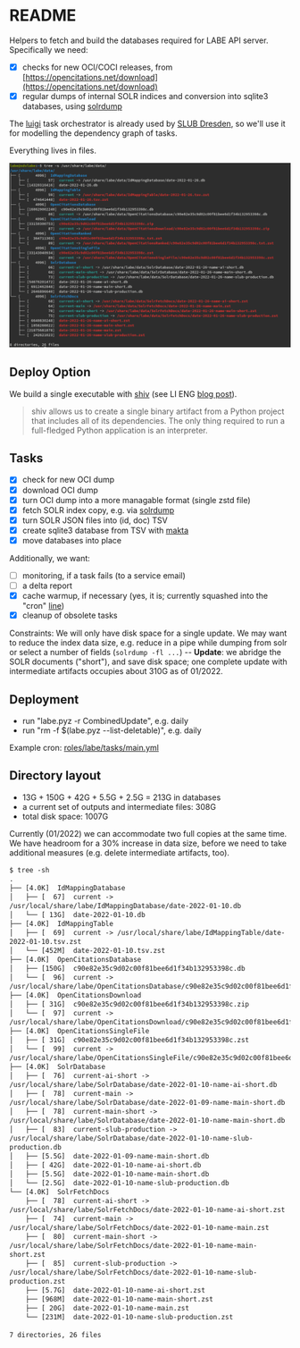 # README

Helpers to fetch and build the databases required for LABE API server. Specifically we need:

* [x] checks for new OCI/COCI releases, from [https://opencitations.net/download](https://opencitations.net/download)
* [x] regular dumps of internal SOLR indices and conversion into sqlite3 databases, using [solrdump](https://github.com/ubleipzig/solrdump)

The [luigi](https://github.com/spotify/luigi) task orchestrator is already used by
[SLUB Dresden](https://www.slub-dresden.de/), so we'll use it for modelling the
dependency graph of tasks.

Everything lives in files.

![](../static/labe-tree.png)

## Deploy Option

We build a single executable with [shiv](https://github.com/linkedin/shiv) (see
LI ENG [blog
post](https://engineering.linkedin.com/blog/2018/05/introducing-and-open-sourcing-shiv)).

> shiv allows us to create a single binary artifact from a Python project that
> includes all of its dependencies. The only thing required to run a
> full-fledged Python application is an interpreter.

## Tasks

* [x] check for new OCI dump
* [x] download OCI dump
* [x] turn OCI dump into a more managable format (single zstd file)
* [x] fetch SOLR index copy, e.g. via [solrdump](https://github.com/ubleipzig/solrdump)
* [x] turn SOLR JSON files into (id, doc) TSV
* [x] create sqlite3 database from TSV with [makta](https://github.com/miku/labe/tree/main/go/ckit#makta)
* [x] move databases into place

Additionally, we want:

* [ ] monitoring, if a task fails (to a service email)
* [ ] a delta report
* [x] cache warmup, if necessary (yes, it is; currently squashed into the "cron" [line](https://github.com/slub/labe/blob/9b27980ebc3bfaf72358287c514681b8c4126803/ansible/roles/labe/tasks/main.yml#L117))
* [x] cleanup of obsolete tasks

Constraints: We will only have disk space for a single update. We may want to
reduce the index data size, e.g. reduce in a pipe while dumping from solr or
select a number of fields (`solrdump -fl ...`) -- **Update**: we abridge the SOLR
documents ("short"), and save disk space; one complete update with intermediate
artifacts occupies about 310G as of 01/2022.

## Deployment

* run "labe.pyz -r CombinedUpdate", e.g. daily
* run "rm -f $(labe.pyz --list-deletable)", e.g. daily

Example cron: [roles/labe/tasks/main.yml](https://github.com/slub/labe/blob/9b27980ebc3bfaf72358287c514681b8c4126803/ansible/roles/labe/tasks/main.yml#L99-L118)

## Directory layout

* 13G + 150G + 42G + 5.5G + 2.5G = 213G in databases
* a current set of outputs and intermediate files: 308G
* total disk space: 1007G

Currently (01/2022) we can accommodate two full copies at the same time. We
have headroom for a 30% increase in data size, before we need to take
additional measures (e.g. delete intermediate artifacts, too).

```
$ tree -sh
.
├── [4.0K]  IdMappingDatabase
│   ├── [  67]  current -> /usr/local/share/labe/IdMappingDatabase/date-2022-01-10.db
│   └── [ 13G]  date-2022-01-10.db
├── [4.0K]  IdMappingTable
│   ├── [  69]  current -> /usr/local/share/labe/IdMappingTable/date-2022-01-10.tsv.zst
│   └── [452M]  date-2022-01-10.tsv.zst
├── [4.0K]  OpenCitationsDatabase
│   ├── [150G]  c90e82e35c9d02c00f81bee6d1f34b132953398c.db
│   └── [  96]  current -> /usr/local/share/labe/OpenCitationsDatabase/c90e82e35c9d02c00f81bee6d1f34b132953398c.db
├── [4.0K]  OpenCitationsDownload
│   ├── [ 31G]  c90e82e35c9d02c00f81bee6d1f34b132953398c.zip
│   └── [  97]  current -> /usr/local/share/labe/OpenCitationsDownload/c90e82e35c9d02c00f81bee6d1f34b132953398c.zip
├── [4.0K]  OpenCitationsSingleFile
│   ├── [ 31G]  c90e82e35c9d02c00f81bee6d1f34b132953398c.zst
│   └── [  99]  current -> /usr/local/share/labe/OpenCitationsSingleFile/c90e82e35c9d02c00f81bee6d1f34b132953398c.zst
├── [4.0K]  SolrDatabase
│   ├── [  76]  current-ai-short -> /usr/local/share/labe/SolrDatabase/date-2022-01-10-name-ai-short.db
│   ├── [  78]  current-main -> /usr/local/share/labe/SolrDatabase/date-2022-01-09-name-main-short.db
│   ├── [  78]  current-main-short -> /usr/local/share/labe/SolrDatabase/date-2022-01-10-name-main-short.db
│   ├── [  83]  current-slub-production -> /usr/local/share/labe/SolrDatabase/date-2022-01-10-name-slub-production.db
│   ├── [5.5G]  date-2022-01-09-name-main-short.db
│   ├── [ 42G]  date-2022-01-10-name-ai-short.db
│   ├── [5.5G]  date-2022-01-10-name-main-short.db
│   └── [2.5G]  date-2022-01-10-name-slub-production.db
└── [4.0K]  SolrFetchDocs
    ├── [  78]  current-ai-short -> /usr/local/share/labe/SolrFetchDocs/date-2022-01-10-name-ai-short.zst
    ├── [  74]  current-main -> /usr/local/share/labe/SolrFetchDocs/date-2022-01-10-name-main.zst
    ├── [  80]  current-main-short -> /usr/local/share/labe/SolrFetchDocs/date-2022-01-10-name-main-short.zst
    ├── [  85]  current-slub-production -> /usr/local/share/labe/SolrFetchDocs/date-2022-01-10-name-slub-production.zst
    ├── [5.7G]  date-2022-01-10-name-ai-short.zst
    ├── [968M]  date-2022-01-10-name-main-short.zst
    ├── [ 20G]  date-2022-01-10-name-main.zst
    └── [231M]  date-2022-01-10-name-slub-production.zst

7 directories, 26 files
```
